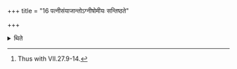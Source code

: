 +++
title = "16 पत्नीसंयाजान्तोऽग्नीषोमीयः सन्तिष्ठते"

+++

<details><summary>थिते</summary>

16. The (animal-sacrifice) for Agni-Soma stands completely established at the end of the Patnīsaṁyājas libations).[^1]   

[^1]: Thus with VII.27.9-14.  
</details>

